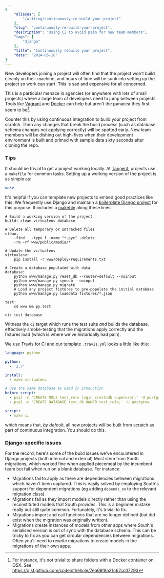 ```yaml
---
{
    "aliases": [
        "/writing/continuously-re-build-your-project"
    ],
    "slug": "continuously-re-build-your-project",
    "description": "Using CI to avoid pain for new team members",
    "tags": [
        "django"
    ],
    "title": "Continuously rebuild your project",
    "date": "2014-06-18"
}
---
```



New developers joining a project will often find that the project won't
build cleanly on their machine, and hours of time will be sunk into
setting up the project so work can start. This is sad and expensive for
all concerned.

This is a particular menace in agencies (or anywhere with lots of small
projects) where a large team of developers need to jump between
projects. Tools like [Vagrant](http://www.vagrantup.com) and
[Docker](http://www.docker.com/) can help but aren't the panacea they
first seem to be[^1].

Counter this by using continuous integration to build your project from
scratch. Then any changes that break the build process (such as database
schema changes not applying correctly) will be spotted early. New team
members will be dishing out high-fives when their development
environment is built and primed with sample data sixty seconds after
cloning the repo.

### Tips

It should be trivial to get a project working locally. At
[Tangent](http://www.tangentsnowball.com/), projects use a `makefile`
for common tasks. Setting up a working version of the project is as
simple as:

``` bash
make 
```

It's helpful if you can template new projects to embed good practices
like this. We frequently use Django and maintain a [boilerplate Django
project](https://github.com/tangentlabs/tangent-django-boilerplate/) for
this purpose. It includes a
[makefile](https://github.com/tangentlabs/tangent-django-boilerplate/blob/master/makefile)
along these lines:

``` make
# Build a working version of the project
build: clean virtualenv database

# Delete all temporary or untracked files
clean: 
    -find . -type f -name "*.pyc" -delete
    -rm -rf www/public/media/*

# Update the virtualenv
virtualenv: 
    pip install -r www/deploy/requirements.txt

# Create a database populated with data
database: 
    python www/manage.py reset_db --router=default --noinput
    python www/manage.py syncdb --noinput
    python www/manage.py migrate
    # Load any project fixtures to pre-populate the initial database
    python www/manage.py loaddata fixtures/*.json

test:
    cd www && py.test

ci: test database
```

Witness the `ci` target which runs the test suite *and* builds the
database, effectively smoke-testing that the migrations apply correctly
and the fixtures load (which is where we've historically had pain).

We use [Travis](https://travis-ci.com/) for CI and our template
`.travis.yml` looks a little like this:

``` yaml
language: python

python:
  - '2.7'

install:
  - make virtualenv

# Use the same database as used in production
before_script:
  - psql -c 'CREATE ROLE test_role login createdb superuser;' -U postgres
  - psql -c 'CREATE DATABASE test_db OWNER test_role;' -U postgres

script:
  - make ci
```

which means that, *by default*, all new projects will be built from
scratch as part of continuous integration. You should do this.

### Django-specific issues

For the record, here's some of the build issues we've encountered in
Django projects (both internal and external) Most stem from South
migrations, which worked fine when applied piecemeal by the incumbent
team but fail when run on a blank database. For instance:

- Migrations fail to apply as there are dependencies between
    migrations which haven't been captured. This is easily solved by
    employing South's support for dependent migrations (eg adding
    `depends_on` to the relevant migration class).
- Migrations fail as they import models directly rather than using the
    reconstituted models that South provides. This is a beginner mistake
    really but still quite common. Fortunately, it's trivial to fix.
- Migrations import and call functions that are no longer defined (but
    did exist when the migration was originally written).
- Migrations create instances of models from *other* apps where
    South's serialised version is out of sync with the database schema.
    This can be tricky to fix as you can get circular dependencies
    between migrations. Often you'll need to rewrite migrations to
    create models in the migrations of their own apps.

[^1]: For instance, it's not trivial to share folders with a Docker
    container on OSX. See
    <https://gist.github.com/codeinthehole/7ea69f8a21c67cc07293>

